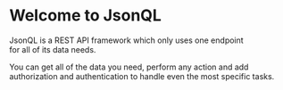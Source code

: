 # Welcome to JsonQL

JsonQL is a REST API framework which only uses one endpoint  
for all of its data needs.

You can get all of the data you need, perform any action and add
authorization and authentication to handle even the most specific
tasks.